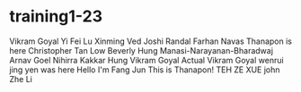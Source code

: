 # training1-23
Vikram Goyal
Yi Fei
Lu Xinming
Ved Joshi
Randal
Farhan Navas
Thanapon is here
Christopher Tan
Low Beverly
Hung
Manasi-Narayanan-Bharadwaj
Arnav Goel 
Nihirra Kakkar
Hung
Vikram Goyal
Actual Vikram Goyal
wenrui
jing yen was here
Hello I'm Fang Jun 
This is Thanapon!
TEH ZE XUE
john
Zhe Li
